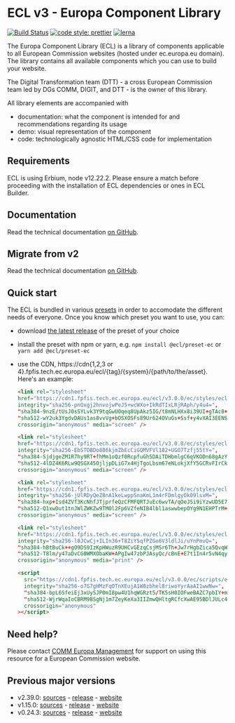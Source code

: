 # ECL v3 - Europa Component Library

[![Build Status](https://drone.fpfis.eu/api/badges/ec-europa/europa-component-library/status.svg)](https://drone.fpfis.eu/ec-europa/europa-component-library)
[![code style: prettier](https://img.shields.io/badge/code_style-prettier-ff69b4.svg?style=flat-square)](https://github.com/prettier/prettier)
[![lerna](https://img.shields.io/badge/maintained%20with-lerna-cc00ff.svg)](https://lernajs.io/)

The Europa Component Library (ECL) is a library of components applicable to all European Commission websites (hosted under ec.europa.eu domain). The library contains all available components which you can use to build your website.

The Digital Transformation team (DTT) - a cross European Commission team led by DGs COMM, DIGIT, and DTT - is the owner of this library.

All library elements are accompanied with

- documentation: what the component is intended for and recommendations regarding its usage
- demo: visual representation of the component
- code: technologically agnostic HTML/CSS code for implementation

## Requirements

ECL is using Erbium, node v12.22.2. Please ensure a match before proceeding with the installation of ECL dependencies or ones in ECL Builder.

## Documentation

Read the technical documentation [on GitHub](docs/README.md).

## Migrate from v2

Read the technical documentation [on GitHub](docs/Migrating-v3.md).

## Quick start

The ECL is bundled in various [presets](docs/06-presets.md) in order to accomodate the different needs of everyone. Once you know which preset you want to use, you can:

- download [the latest release](https://github.com/ec-europa/europa-component-library/releases/latest) of the preset of your choice
- install the preset with npm or yarn, e.g. `npm install @ecl/preset-ec` or `yarn add @ecl/preset-ec`
- use the CDN, https://cdn{1,2,3 or 4}.fpfis.tech.ec.europa.eu/ecl/{tag}/{system}/{path/to/the/asset}. Here's an example:

  ```html
  <link rel="stylesheet"
  href="https://cdn1.fpfis.tech.ec.europa.eu/ecl/v3.0.0/ec/styles/ecl-ec-default.css"
  integrity="sha256-pnOxgj2hnvojwPeJ5+wcWXo+IkRdTIxLRjRAph/y4u4=",
  "sha384-9nzE/tUsJ0sSYLvk3Y9tqGwU0qeq8UpAkz5IG/t8mNLHXx8i39UI+gTAc8+MnDNG",
  "sha512-wY2uk3YgdvDAUs1as8vvVg+bOSXOSFs89Ur624OVuGs+Ssf+y4vXAI3EENSaa4cYBzhDlmXIYnAnFM1c/Zm0hw=="
  crossorigin="anonymous" media="screen" />
  ```

  ```html
  <link rel="stylesheet"
  href="https://cdn1.fpfis.tech.ec.europa.eu/ecl/v3.0.0/ec/styles/ecl-reset.css"
  integrity="sha256-EbSTOBDo886kjmZbEcCiGQMVFVl182+UGO7Tzfj55tY=",
  "sha384-SjdjgeZM1R7hy9RT+fhMm1oQzf0RcpfuGh5DAiTDHbmlgC6qVKODn68gAzY2nvZE",
  "sha512-4lDZ4K6RLw9QSGX45OjljpDLiG7x4HjTgoLbsm67eNLokjXfY5GCRvFIrCkSff8yUcLP6ot4zssXpGJqM3QhFQ=="
  crossorigin="anonymous" media="screen" />
  ```

  ```html
  <link rel="stylesheet"
  href="https://cdn1.fpfis.tech.ec.europa.eu/ecl/v3.0.0/ec/styles/ecl-ec.css"
  integrity="sha256-jUlRDyQeZ8nA1keLwppSnaKmL1m4rFDmlgyOk09lsxM=",
  "sha384-hxp+Isd4ZVf3KcNhfJTjprfeQzCFMFQRTJuEc6wvTA/qOeJSi9iYzwUD5E75TQUG",
  "sha512-Q1xwDut1tnJWlZWKZw9TMOl2Fp6VZfeNIB4lbl1aswwbepOYg9N1EHPTrM+E1hGvdbIXjYRvfV2VZhONazq/vg=="
  crossorigin="anonymous" media="screen" />
  ```

  ```html
  <link rel="stylesheet"
  href="https://cdn1.fpfis.tech.ec.europa.eu/ecl/v3.0.0/ec/styles/ecl-ec-print.css"
  integrity="sha256-l8JCwCj+ILIn36+T8ZiYSqfPZGo6V3ldlJi/uYnPmvQ=",
  "sha384-hBtBuCk++gO9DS9IzKpHWuzR9UHCvGEzqCsjMSr6Th+Jw7rHgbZica5QvqWv2CGL",
  "sha512-T8lm/y47aDvCG0WMXObaKW+APgIw47zbPJAsyQc/cBnE+E7t1In4r5vN4qyXgTWDNyPYfzK7F2jrv9d7sAxqNQ=="
  crossorigin="anonymous" media="print" />
  ```

  ```html
  <script
    src="https://cdn1.fpfis.tech.ec.europa.eu/ecl/v3.0.0/ec/scripts/ecl-ec.js"
    integrity="sha256-o7G7gHMzFqOTnXEujA1W8zbhel8riwoYyrAaAI1wwNw=",
    "sha384-bpL6SfeiEj3xUySJP0mI8pw4U1hqWGRzt5/TK5sH0IOFweBAZC7pbIY+m3/4Fu7b",
    "sha512-WjrWqaIoCBRM9BSgNj1m7ZeyKeXa3IIZmwQHltgRCfcXwAE95BDlJULc4AZ1jD9ZAqGiQdVkgP8lyNoyUl2uAA=="
    crossorigin="anonymous"
  ></script>
  ```

## Need help?

Please contact [COMM Europa Management](mailto:Europamanagement@ec.europa.eu) for support on using this resource for a European Commission website.

## Previous major versions

- v2.39.0: [sources](https://github.com/ec-europa/europa-component-library/tree/v2) - [release](https://github.com/ec-europa/europa-component-library/releases/tag/v2.39.0) - [website](https://ec.europa.eu/component-library/v2.39.0/)
- v1.15.0: [sources](https://github.com/ec-europa/europa-component-library/tree/v1) - [release](https://github.com/ec-europa/europa-component-library/releases/tag/v1.15.0) - [website](https://ec.europa.eu/component-library/v1.15.0/)
- v0.24.3: [sources](https://github.com/ec-europa/europa-component-library/tree/v0) - [release](https://github.com/ec-europa/europa-component-library/releases/tag/v0.24.3) - [website](https://ec.europa.eu/component-library/v0.24.3/)
